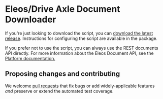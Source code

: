 # Eleos/Drive Axle Document Downloader

If you're just looking to download the script, you can [download the latest release](https://github.com/eleostech/document-downloader/releases). Instructions for configuring the script are available in the package.

If you prefer not to use the script, you can always use the REST documents API directly. For more information about the Eleos Document API, see the [Platform documentation.](https://dev.eleostech.com/platform/platform.html#tag/Documents)

## Proposing changes and contributing

We welcome [pull requests](https://github.com/eleostech/document-downloader/pulls) that fix bugs or add widely-applicable features *and* preserve or extend the automated test coverage.
